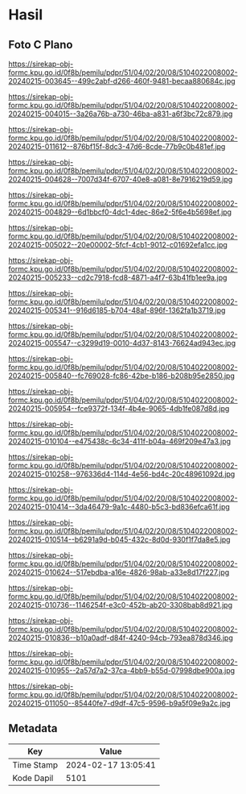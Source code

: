 # Hasil

## Foto C Plano

https://sirekap-obj-formc.kpu.go.id/0f8b/pemilu/pdpr/51/04/02/20/08/5104022008002-20240215-003645--499c2abf-d266-460f-9481-becaa880684c.jpg

https://sirekap-obj-formc.kpu.go.id/0f8b/pemilu/pdpr/51/04/02/20/08/5104022008002-20240215-004015--3a26a76b-a730-46ba-a831-a6f3bc72c879.jpg

https://sirekap-obj-formc.kpu.go.id/0f8b/pemilu/pdpr/51/04/02/20/08/5104022008002-20240215-011612--876bf15f-8dc3-47d6-8cde-77b9c0b481ef.jpg

https://sirekap-obj-formc.kpu.go.id/0f8b/pemilu/pdpr/51/04/02/20/08/5104022008002-20240215-004628--7007d34f-6707-40e8-a081-8e7916219d59.jpg

https://sirekap-obj-formc.kpu.go.id/0f8b/pemilu/pdpr/51/04/02/20/08/5104022008002-20240215-004829--6d1bbcf0-4dc1-4dec-86e2-5f6e4b5698ef.jpg

https://sirekap-obj-formc.kpu.go.id/0f8b/pemilu/pdpr/51/04/02/20/08/5104022008002-20240215-005022--20e00002-5fcf-4cb1-9012-c01692efa1cc.jpg

https://sirekap-obj-formc.kpu.go.id/0f8b/pemilu/pdpr/51/04/02/20/08/5104022008002-20240215-005233--cd2c7918-fcd8-4871-a4f7-63b41fb1ee9a.jpg

https://sirekap-obj-formc.kpu.go.id/0f8b/pemilu/pdpr/51/04/02/20/08/5104022008002-20240215-005341--916d6185-b704-48af-896f-1362fa1b3719.jpg

https://sirekap-obj-formc.kpu.go.id/0f8b/pemilu/pdpr/51/04/02/20/08/5104022008002-20240215-005547--c3299d19-0010-4d37-8143-76624ad943ec.jpg

https://sirekap-obj-formc.kpu.go.id/0f8b/pemilu/pdpr/51/04/02/20/08/5104022008002-20240215-005840--fc769028-fc86-42be-b186-b208b95e2850.jpg

https://sirekap-obj-formc.kpu.go.id/0f8b/pemilu/pdpr/51/04/02/20/08/5104022008002-20240215-005954--fce9372f-134f-4b4e-9065-4db1fe087d8d.jpg

https://sirekap-obj-formc.kpu.go.id/0f8b/pemilu/pdpr/51/04/02/20/08/5104022008002-20240215-010104--e475438c-6c34-411f-b04a-469f209e47a3.jpg

https://sirekap-obj-formc.kpu.go.id/0f8b/pemilu/pdpr/51/04/02/20/08/5104022008002-20240215-010258--976336d4-114d-4e56-bd4c-20c48961092d.jpg

https://sirekap-obj-formc.kpu.go.id/0f8b/pemilu/pdpr/51/04/02/20/08/5104022008002-20240215-010414--3da46479-9a1c-4480-b5c3-bd836efca61f.jpg

https://sirekap-obj-formc.kpu.go.id/0f8b/pemilu/pdpr/51/04/02/20/08/5104022008002-20240215-010514--b6291a9d-b045-432c-8d0d-930f1f7da8e5.jpg

https://sirekap-obj-formc.kpu.go.id/0f8b/pemilu/pdpr/51/04/02/20/08/5104022008002-20240215-010624--517ebdba-a16e-4826-98ab-a33e8d17f227.jpg

https://sirekap-obj-formc.kpu.go.id/0f8b/pemilu/pdpr/51/04/02/20/08/5104022008002-20240215-010736--1146254f-e3c0-452b-ab20-3308bab8d921.jpg

https://sirekap-obj-formc.kpu.go.id/0f8b/pemilu/pdpr/51/04/02/20/08/5104022008002-20240215-010836--b10a0adf-d84f-4240-94cb-793ea878d346.jpg

https://sirekap-obj-formc.kpu.go.id/0f8b/pemilu/pdpr/51/04/02/20/08/5104022008002-20240215-010955--2a57d7a2-37ca-4bb9-b55d-07998dbe900a.jpg

https://sirekap-obj-formc.kpu.go.id/0f8b/pemilu/pdpr/51/04/02/20/08/5104022008002-20240215-011050--85440fe7-d9df-47c5-9596-b9a5f09e9a2c.jpg


## Metadata

| Key        | Value               |
| ---------- | ------------------- |
| Time Stamp | 2024-02-17 13:05:41 |
| Kode Dapil | 5101                |



